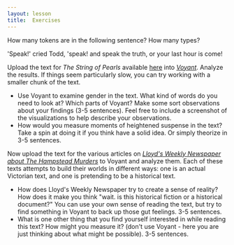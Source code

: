 ```yaml
---
layout: lesson
title:  Exercises
---
```

How many tokens are in the following sentence? How many types?

'Speak!' cried Todd, 'speak! and speak the truth, or your last hour is come!

Upload the text for *The String of Pearls* available [here](/textanalysiscoursebook/book/https:/raw.githubusercontent.com/bmw9t/introduction-to-text-analysis/master/assets/the-string-of-pearls-full.txt) into *[Voyant](/textanalysiscoursebook/book/voyant-tools.org)*. Analyze the results. If things seem particularly slow, you can try working with a smaller chunk of the text.

* Use Voyant to examine gender in the text. What kind of words do you need to look at? Which parts of Voyant? Make some sort observations about your findings (3-5 sentences). Feel free to include a screenshot of the visualizations to help describe your observations.
* How would you measure moments of heightened suspense in the text? Take a spin at doing it if you think have a solid idea. Or simply theorize in 3-5 sentences.

Now upload the text for the various articles on *[Lloyd's Weekly Newspaper about The Hampstead Murders](/textanalysiscoursebook/book/http:/vrchristensen.com/http:/vrchristensen.com/category/newspaper-articles/lloyds-weekly-newspaper/)* to Voyant and analyze them. Each of these texts attempts to build their worlds in different ways: one is an actual Victorian text, and one is pretending to be a historical text. 
* How does Lloyd's Weekly Newspaper try to create a sense of reality? How does it make you think "wait. is this historical fiction or a historical document?" You can use your own sense of reading the text, but try to find something in Voyant to back up those gut feelings. 3-5 sentences.
* What is one other thing that you find yourself interested in while reading this text? How might you measure it? (don't use Voyant - here you are just thinking about what might be possible). 3-5 sentences.